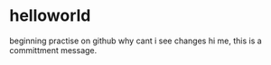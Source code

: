 # helloworld
beginning practise on github
why cant i see changes
hi me, this is a committment message.
